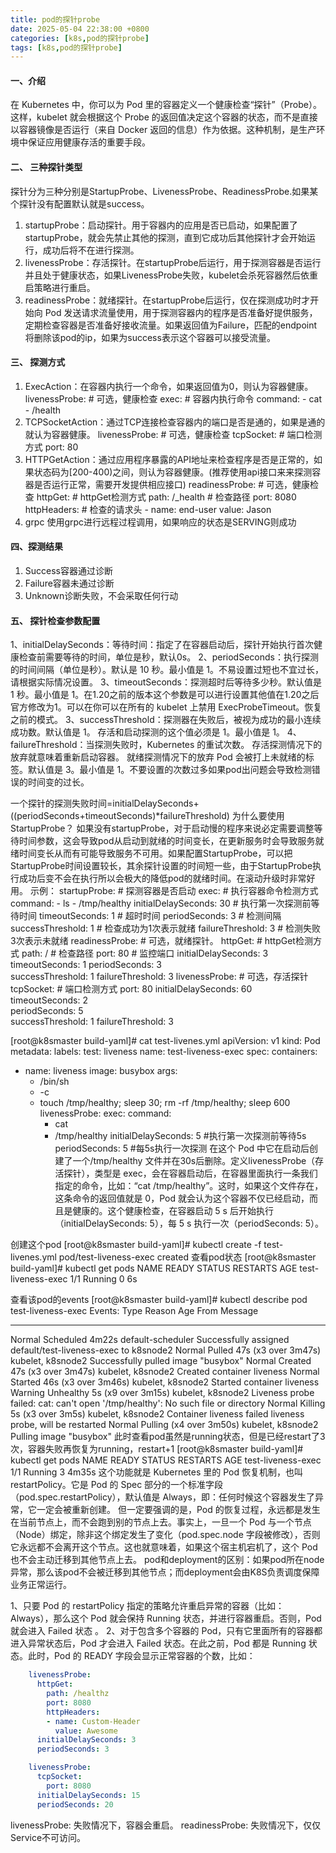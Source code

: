 ```yaml
---
title: pod的探针probe
date: 2025-05-04 22:38:00 +0800
categories: [k8s,pod的探针probe]
tags: [k8s,pod的探针probe]
---
```



#### 一、介绍
在 Kubernetes 中，你可以为 Pod 里的容器定义一个健康检查“探针”（Probe）。这样，kubelet 就会根据这个 Probe 的返回值决定这个容器的状态，而不是直接以容器镜像是否运行（来自 Docker 返回的信息）作为依据。这种机制，是生产环境中保证应用健康存活的重要手段。

#### 二、 三种探针类型
探针分为三种分别是StartupProbe、LivenessProbe、ReadinessProbe.如果某个探针没有配置默认就是success。
1. startupProbe：启动探针。用于容器内的应用是否已启动，如果配置了startupProbe，就会先禁止其他的探测，直到它成功后其他探针才会开始运行，成功后将不在进行探测。
2. livenessProbe：存活探针。在startupProbe后运行，用于探测容器是否运行并且处于健康状态，如果LivenessProbe失败，kubelet会杀死容器然后依重启策略进行重启。
3. readinessProbe：就绪探针。在startupProbe后运行，仅在探测成功时才开始向 Pod 发送请求流量使用，用于探测容器内的程序是否准备好提供服务，定期检查容器是否准备好接收流量。如果返回值为Failure，匹配的endpoint将删除该pod的ip，如果为success表示这个容器可以接受流量。

#### 三、 探测方式
1. ExecAction：在容器内执行一个命令，如果返回值为0，则认为容器健康。
livenessProbe:  # 可选，健康检查
      exec:        # 容器内执行命令
        command: 
        - cat
        - /health
2. TCPSocketAction：通过TCP连接检查容器内的端口是否是通的，如果是通的就认为容器健康。
livenessProbe:  # 可选，健康检查
      tcpSocket:    # 端口检测方式
        port: 80
3. HTTPGetAction：通过应用程序暴露的API地址来检查程序是否是正常的，如果状态码为[200-400)之间，则认为容器健康。(推荐使用api接口来来探测容器是否运行正常，需要开发提供相应接口)
readinessProbe:    # 可选，健康检查
      httpGet:        # httpGet检测方式
        path: /_health # 检查路径
        port: 8080
        httpHeaders:   # 检查的请求头
        - name: end-user
          value: Jason
4. grpc
使用grpc进行远程过程调用，如果响应的状态是SERVING则成功

#### 四、探测结果
1. Success容器通过诊断
2. Failure容器未通过诊断
3. Unknown诊断失败，不会采取任何行动
   
#### 五、 探针检查参数配置
1、initialDelaySeconds：等待时间：指定了在容器启动后，探针开始执行首次健康检查前需要等待的时间，单位是秒，默认0s。
2、periodSeconds：执行探测的时间间隔（单位是秒）。默认是 10 秒。最小值是 1。不易设置过短也不宜过长，请根据实际情况设置。
3、timeoutSeconds：探测超时后等待多少秒。默认值是 1 秒。最小值是 1。在1.20之前的版本这个参数是可以进行设置其他值在1.20之后官方修改为1。可以在你可以在所有的 kubelet 上禁用 ExecProbeTimeout。恢复之前的模式。
3、successThreshold：探测器在失败后，被视为成功的最小连续成功数。默认值是 1。 存活和启动探测的这个值必须是 1。最小值是 1。
4、failureThreshold：当探测失败时，Kubernetes 的重试次数。 存活探测情况下的放弃就意味着重新启动容器。 就绪探测情况下的放弃 Pod 会被打上未就绪的标签。默认值是 3。最小值是 1。不要设置的次数过多如果pod出问题会导致检测错误的时间变的过长。

一个探针的探测失败时间=initialDelaySeconds+((periodSeconds+timeoutSeconds)*failureThreshold)
为什么要使用StartupProbe？
如果没有startupProbe，对于启动慢的程序来说必定需要调整等待时间参数，这会导致pod从启动到就绪的时间变长，在更新服务时会导致服务就绪时间变长从而有可能导致服务不可用。如果配置StartupProbe，可以把StartupProbe时间设置较长，其余探针设置的时间短一些，由于StartupProbe执行成功后变不会在执行所以会极大的降低pod的就绪时间。在滚动升级时非常好用。
示例：
    startupProbe: # 探测容器是否启动
      exec:        # 执行容器命令检测方式
        command: 
        - ls
        - /tmp/healthy
      initialDelaySeconds: 30   # 执行第一次探测前等待时间
      timeoutSeconds: 1         # 超时时间
      periodSeconds: 3          # 检测间隔
      successThreshold: 1       # 检查成功为1次表示就绪
      failureThreshold: 3       # 检测失败3次表示未就绪
    readinessProbe: # 可选，就绪探针。
      httpGet:      # httpGet检测方式
        path: / # 检查路径
        port: 80        # 监控端口
      initialDelaySeconds: 3
      timeoutSeconds: 1 
      periodSeconds: 3  
      successThreshold: 1 
      failureThreshold: 3 
    livenessProbe:  # 可选，存活探针
      tcpSocket:    # 端口检测方式
        port: 80
      initialDelaySeconds: 60       
      timeoutSeconds: 2     
      periodSeconds: 5      
      successThreshold: 1 
      failureThreshold: 3

[root@k8smaster build-yaml]# cat test-livenes.yml
apiVersion: v1
kind: Pod
metadata:
  labels:
    test: liveness
  name: test-liveness-exec
spec:
  containers:
  - name: liveness
    image: busybox
    args:
    - /bin/sh
    - -c
    - touch /tmp/healthy; sleep 30; rm -rf /tmp/healthy; sleep 600
    livenessProbe:
      exec:
        command:
        - cat
        - /tmp/healthy
      initialDelaySeconds: 5      #执行第一次探测前等待5s
      periodSeconds: 5            #每5s执行一次探测
在这个 Pod 中它在启动后创建了一个/tmp/healthy 文件并在30s后删除。定义livenessProbe（存活探针），类型是 exec，会在容器启动后，在容器里面执行一条我们指定的命令，比如：“cat /tmp/healthy”。这时，如果这个文件存在，这条命令的返回值就是 0，Pod 就会认为这个容器不仅已经启动，而且是健康的。这个健康检查，在容器启动 5 s 后开始执行（initialDelaySeconds: 5），每 5 s 执行一次（periodSeconds: 5）。

创建这个pod
[root@k8smaster build-yaml]# kubectl create -f test-livenes.yml 
pod/test-liveness-exec created
查看pod状态
[root@k8smaster build-yaml]# kubectl get pods
NAME                                READY   STATUS    RESTARTS   AGE
test-liveness-exec                  1/1     Running   0          6s

查看该pod的events
[root@k8smaster build-yaml]# kubectl describe pod test-liveness-exec
Events:
  Type     Reason     Age                        From               Message
  ----     ------     ----                       ----               -------
  Normal   Scheduled  4m22s                      default-scheduler  Successfully assigned default/test-liveness-exec to k8snode2
  Normal   Pulled     47s (x3 over 3m47s)        kubelet, k8snode2  Successfully pulled image "busybox"
  Normal   Created    47s (x3 over 3m47s)        kubelet, k8snode2  Created container liveness
  Normal   Started    46s (x3 over 3m46s)        kubelet, k8snode2  Started container liveness
  Warning  Unhealthy  5s (x9 over 3m15s)         kubelet, k8snode2  Liveness probe failed: cat: can't open '/tmp/healthy': No such file or directory
  Normal   Killing    5s (x3 over 3m5s)          kubelet, k8snode2  Container liveness failed liveness probe, will be restarted
  Normal   Pulling    <invalid> (x4 over 3m50s)  kubelet, k8snode2  Pulling image "busybox"
此时查看pod虽然是running状态，但是已经restart了3次，容器失败再恢复为running，restart+1
[root@k8smaster build-yaml]# kubectl get pods
NAME                                READY   STATUS    RESTARTS   AGE
test-liveness-exec                  1/1     Running   3          4m35s
这个功能就是 Kubernetes 里的 Pod 恢复机制，也叫 restartPolicy。它是 Pod 的 Spec 部分的一个标准字段（pod.spec.restartPolicy），默认值是 Always，即：任何时候这个容器发生了异常，它一定会被重新创建。
但一定要强调的是，Pod 的恢复过程，永远都是发生在当前节点上，而不会跑到别的节点上去。事实上，一旦一个 Pod 与一个节点（Node）绑定，除非这个绑定发生了变化（pod.spec.node 字段被修改），否则它永远都不会离开这个节点。这也就意味着，如果这个宿主机宕机了，这个 Pod 也不会主动迁移到其他节点上去。
pod和deployment的区别：如果pod所在node异常，那么该pod不会被迁移到其他节点；而deployment会由K8S负责调度保障业务正常运行。

1、只要 Pod 的 restartPolicy 指定的策略允许重启异常的容器（比如：Always），那么这个 Pod 就会保持 Running 状态，并进行容器重启。否则，Pod 就会进入 Failed 状态 。
2、对于包含多个容器的 Pod，只有它里面所有的容器都进入异常状态后，Pod 才会进入 Failed 状态。在此之前，Pod 都是 Running 状态。此时，Pod 的 READY 字段会显示正常容器的个数，比如：


```yaml
    livenessProbe:
      httpGet:
        path: /healthz
        port: 8080
        httpHeaders:
        - name: Custom-Header
          value: Awesome
      initialDelaySeconds: 3
      periodSeconds: 3

    livenessProbe:
      tcpSocket:
        port: 8080
      initialDelaySeconds: 15
      periodSeconds: 20
```
livenessProbe: 失败情况下，容器会重启。 readinessProbe: 失败情况下，仅仅Service不可访问。